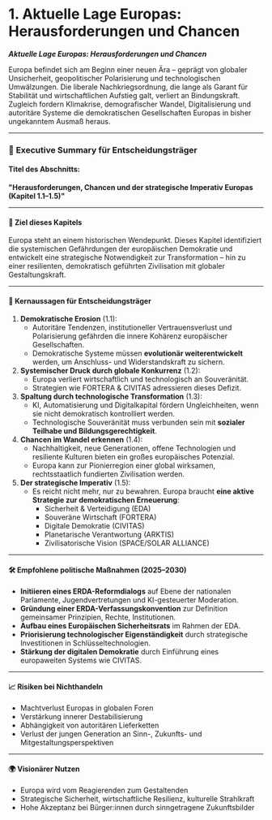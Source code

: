 # 1. Aktuelle Lage Europas: Herausforderungen und Chancen

_**Aktuelle Lage Europas: Herausforderungen und Chancen**_

Europa befindet sich am Beginn einer neuen Ära – geprägt von globaler Unsicherheit, geopolitischer Polarisierung und technologischen Umwälzungen. Die liberale Nachkriegsordnung, die lange als Garant für Stabilität und wirtschaftlichen Aufstieg galt, verliert an Bindungskraft. Zugleich fordern Klimakrise, demografischer Wandel, Digitalisierung und autoritäre Systeme die demokratischen Gesellschaften Europas in bisher ungekanntem Ausmaß heraus.



***

### 📘 **Executive Summary für Entscheidungsträger**

#### Titel des Abschnitts:

**"Herausforderungen, Chancen und der strategische Imperativ Europas (Kapitel 1.1–1.5)"**

***

#### 🎯 **Ziel dieses Kapitels**

Europa steht an einem historischen Wendepunkt. Dieses Kapitel identifiziert die systemischen Gefährdungen der europäischen Demokratie und entwickelt eine strategische Notwendigkeit zur Transformation – hin zu einer resilienten, demokratisch geführten Zivilisation mit globaler Gestaltungskraft.

***

#### 🧭 **Kernaussagen für Entscheidungsträger**

1. **Demokratische Erosion** (1.1):
   * Autoritäre Tendenzen, institutioneller Vertrauensverlust und Polarisierung gefährden die innere Kohärenz europäischer Gesellschaften.
   * Demokratische Systeme müssen **evolutionär weiterentwickelt** werden, um Anschluss- und Widerstandskraft zu sichern.
2. **Systemischer Druck durch globale Konkurrenz** (1.2):
   * Europa verliert wirtschaftlich und technologisch an Souveränität.
   * Strategien wie FORTERA & CIVITAS adressieren dieses Defizit.
3. **Spaltung durch technologische Transformation** (1.3):
   * KI, Automatisierung und Digitalkapital fördern Ungleichheiten, wenn sie nicht demokratisch kontrolliert werden.
   * Technologische Souveränität muss verbunden sein mit **sozialer Teilhabe und Bildungsgerechtigkeit**.
4. **Chancen im Wandel erkennen** (1.4):
   * Nachhaltigkeit, neue Generationen, offene Technologien und resiliente Kulturen bieten ein großes europäisches Potenzial.
   * Europa kann zur Pionierregion einer global wirksamen, rechtsstaatlich fundierten Zivilisation werden.
5. **Der strategische Imperativ** (1.5):
   * Es reicht nicht mehr, nur zu bewahren. Europa braucht **eine aktive Strategie zur demokratischen Erneuerung**:
     * Sicherheit & Verteidigung (EDA)
     * Souveräne Wirtschaft (FORTERA)
     * Digitale Demokratie (CIVITAS)
     * Planetarische Verantwortung (ARKTIS)
     * Zivilisatorische Vision (SPACE/SOLAR ALLIANCE)

***

#### 🛠 **Empfohlene politische Maßnahmen (2025–2030)**

* **Initiieren eines ERDA-Reformdialogs** auf Ebene der nationalen Parlamente, Jugendvertretungen und KI-gesteuerter Moderation.
* **Gründung einer ERDA-Verfassungskonvention** zur Definition gemeinsamer Prinzipien, Rechte, Institutionen.
* **Aufbau eines Europäischen Sicherheitsrats** im Rahmen der EDA.
* **Priorisierung technologischer Eigenständigkeit** durch strategische Investitionen in Schlüsseltechnologien.
* **Stärkung der digitalen Demokratie** durch Einführung eines europaweiten Systems wie CIVITAS.

***

#### 📈 **Risiken bei Nichthandeln**

* Machtverlust Europas in globalen Foren
* Verstärkung innerer Destabilisierung
* Abhängigkeit von autoritären Lieferketten
* Verlust der jungen Generation an Sinn-, Zukunfts- und Mitgestaltungsperspektiven

***

#### 🌍 **Visionärer Nutzen**

* Europa wird vom Reagierenden zum Gestaltenden
* Strategische Sicherheit, wirtschaftliche Resilienz, kulturelle Strahlkraft
* Hohe Akzeptanz bei Bürger:innen durch sinngetragene Zukunftsbilder

